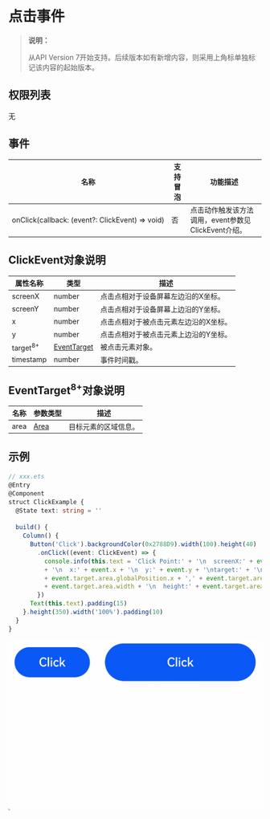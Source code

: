 # 点击事件

>  **说明：**
>
>  从API Version 7开始支持。后续版本如有新增内容，则采用上角标单独标记该内容的起始版本。


## 权限列表

无


## 事件

| 名称                                       | 支持冒泡 | 功能描述                              |
| ---------------------------------------- | ---- | --------------------------------- |
| onClick(callback:&nbsp;(event?:&nbsp;ClickEvent)&nbsp;=&gt;&nbsp;void) | 否    | 点击动作触发该方法调用，event参数见ClickEvent介绍。 |

## ClickEvent对象说明
| 属性名称                | 类型                               | 描述                  |
| ------------------- | -------------------------------- | ------------------- |
| screenX             | number                           | 点击点相对于设备屏幕左边沿的X坐标。  |
| screenY             | number                           | 点击点相对于设备屏幕上边沿的Y坐标。  |
| x                   | number                           | 点击点相对于被点击元素左边沿的X坐标。 |
| y                   | number                           | 点击点相对于被点击元素上边沿的Y坐标。 |
| target<sup>8+</sup> | [EventTarget](#eventtarget8对象说明) | 被点击元素对象。            |
| timestamp           | number                           | 事件时间戳。              |

## EventTarget<sup>8+</sup>对象说明
| 名称   | 参数类型               | 描述         |
| ---- | ------------------ | ---------- |
| area | [Area](ts-types.md#area8) | 目标元素的区域信息。 |

## 示例

```ts
// xxx.ets
@Entry
@Component
struct ClickExample {
  @State text: string = ''

  build() {
    Column() {
      Button('Click').backgroundColor(0x2788D9).width(100).height(40)
        .onClick((event: ClickEvent) => {
          console.info(this.text = 'Click Point:' + '\n  screenX:' + event.screenX + '\n  screenY:' + event.screenY
          + '\n  x:' + event.x + '\n  y:' + event.y + '\ntarget:' + '\n  component globalPos:('
          + event.target.area.globalPosition.x + ',' + event.target.area.globalPosition.y + ')\n  width:'
          + event.target.area.width + '\n  height:' + event.target.area.height)
        })
      Text(this.text).padding(15)
    }.height(350).width('100%').padding(10)
  }
}
```


![zh-cn_image_0000001210353788](figures/zh-cn_image_0000001210353788.gif)
